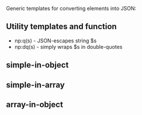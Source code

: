 Generic templates for converting elements into JSON:

## Utility templates and function

* np:q(s) - JSON-escapes string $s
* np:dq(s) - simply wraps $s in double-quotes

## simple-in-object

## simple-in-array

## array-in-object